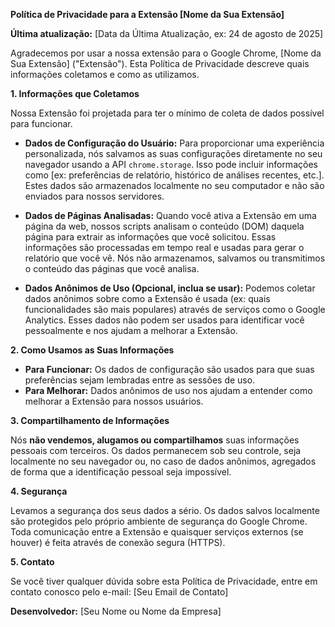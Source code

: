 **Política de Privacidade para a Extensão [Nome da Sua Extensão]**

**Última atualização:** [Data da Última Atualização, ex: 24 de agosto de 2025]

Agradecemos por usar a nossa extensão para o Google Chrome, [Nome da Sua Extensão] ("Extensão"). Esta Política de Privacidade descreve quais informações coletamos e como as utilizamos.

**1. Informações que Coletamos**

Nossa Extensão foi projetada para ter o mínimo de coleta de dados possível para funcionar.

* **Dados de Configuração do Usuário:** Para proporcionar uma experiência personalizada, nós salvamos as suas configurações diretamente no seu navegador usando a API `chrome.storage`. Isso pode incluir informações como [ex: preferências de relatório, histórico de análises recentes, etc.]. Estes dados são armazenados localmente no seu computador e não são enviados para nossos servidores.

* **Dados de Páginas Analisadas:** Quando você ativa a Extensão em uma página da web, nossos scripts analisam o conteúdo (DOM) daquela página para extrair as informações que você solicitou. Essas informações são processadas em tempo real e usadas para gerar o relatório que você vê. Nós não armazenamos, salvamos ou transmitimos o conteúdo das páginas que você analisa.

* **Dados Anônimos de Uso (Opcional, inclua se usar):** Podemos coletar dados anônimos sobre como a Extensão é usada (ex: quais funcionalidades são mais populares) através de serviços como o Google Analytics. Esses dados não podem ser usados para identificar você pessoalmente e nos ajudam a melhorar a Extensão.

**2. Como Usamos as Suas Informações**

* **Para Funcionar:** Os dados de configuração são usados para que suas preferências sejam lembradas entre as sessões de uso.
* **Para Melhorar:** Dados anônimos de uso nos ajudam a entender como melhorar a Extensão para nossos usuários.

**3. Compartilhamento de Informações**

Nós **não vendemos, alugamos ou compartilhamos** suas informações pessoais com terceiros. Os dados permanecem sob seu controle, seja localmente no seu navegador ou, no caso de dados anônimos, agregados de forma que a identificação pessoal seja impossível.

**4. Segurança**

Levamos a segurança dos seus dados a sério. Os dados salvos localmente são protegidos pelo próprio ambiente de segurança do Google Chrome. Toda comunicação entre a Extensão e quaisquer serviços externos (se houver) é feita através de conexão segura (HTTPS).

**5. Contato**

Se você tiver qualquer dúvida sobre esta Política de Privacidade, entre em contato conosco pelo e-mail: [Seu Email de Contato]

**Desenvolvedor:** [Seu Nome ou Nome da Empresa]
